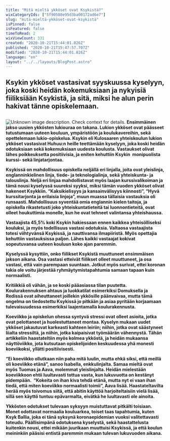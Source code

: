 ```yaml
---
title: "Mitä mieltä ykköset ovat Ksykistä?"
wixCategoryIds: ["5f90588e95d3ba00172ad6e7"]
slug: "mitä-mieltä-ykköset-ovat-ksykistä"
isPinned: false
isFeatured: false
timeToRead: 2
wixViewCount: 331
created: "2020-10-21T15:44:01.826Z"
published: "2020-10-21T15:47:57.707Z"
modified: "2020-10-21T15:44:01.826Z"
language: "en"
layout: "../../layouts/BlogPost.astro"
---
```

## **Ksykin ykköset vastasivat syyskuussa kyselyyn, joka koski heidän kokemuksiaan ja nykyisiä fiiliksiään Ksykistä, ja sitä, miksi he alun perin hakivat tänne opiskelemaan.**
## 

![Unknown image description. Check context for details.](https://static.wixstatic.com/media/8b055d_f85be29195124ba98019f7cf651d93aa~mv2.jpg)
**Ensimmäinen jakso uusien ykkösten lukiouraa on takana. Lukion ykköset ovat päässeet tutustumaan uuteen kouluun, ympäristöön ja koulukavereihin, sekä opettelemaan lukio-opiskelua. Ksykin eli Kulosaaren yhteiskoulun lukion ykköset vastasivat Huhuu:n heille teettämään kyselyyn, joka koski heidän odotuksiaan sekä kokemuksiaan uudesta koulusta. Vastaukset olivat lähes poikkeuksetta positiivisia, ja eniten kehuttiin Ksykin  monipuolista kurssi- sekä linjatarjontaa.**

**Ksykissä on mahdollisuus opiskella neljällä eri linjalla, joita ovat yleislinja, englanninkielinen linja, tiede- ja teknologialinja, sekä yhteiskunta- ja talouslinja. Neljä eri linjaa mahdollistavat myös laajan kurssivalikoiman ja tämä nousi kyselyssä suureksi syyksi, miksi tämän vuoden ykköset olivat hakeneet Ksykkiin. “Kaksikielisyys ja kansainvälisyys kiinnosti”, “Hyvä kurssitarjonta ja erilaisia linjoja”, muun muassa tällaisia vastauksia oli runsaasti. Mahdollisuus syventää omia englannin kielen taitoja, ja opiskella rikastetusti joko yhteiskuntatieteitä tai luonnontieteitä, ovat olleet houkuttimia monelle, kun he ovat tehneet valintansa yhteishaussa.**

**Vastaajista 45,5% koki Ksykin hakiessaan ennen kaikkea yhteisölliseksi kouluksi, ja myös todellisuus vastasi odotuksia. Valtaosa vastaajista totesi viihtyvänsä Ksykissä, ja nauttivansa ilmapiiristä. Myös opettajia kehuttiin vastauksissa paljon. Lähes kaikki vastaajat kokivat sopeutuvansa uuteen kouluun koko ajan paremmin.**

**Kyselyssä kysyttiin, onko fiilikset Ksykistä muuttuneet ensimmäisen jakson aikana. Osa vastasi etteivät fiilikset olleet muuttuneet, ja osa vastasi, että vain parempaan suuntaan. Jotkut myös surivat, ettei koronan takia ole voitu järjestää ryhmäytymistapahtumia samaan tapaan kuin normaalisti.**

**Kritiikkiä oli vähän, ja se koski pääasiassa tilan puutetta. Koulurakennuksen ahtaus ja luokkatilat esimerkiksi Domuksella ja Redissä ovat aiheuttaneet joillekin ykkösille päänvaivaa, mutta tämä ongelma on tiedostettu Ksykissä jo pitkään ja asiaa pyritään korjaamaan tulevaisuudessa esimerkiksi laajentamalla koulurakennusta.**

**Koeviikko ja opiskelun ohessa syntyvä stressi ovat olleet asioita, jotka ovat pelottaneet ja huolestuttaneet montaa. Kyselyn mukaan uudet ykköset jakautuvat karkeasti kahteen leiriin; niihin, jotka ovat säästyneet liialta stressiltä, ja niihin, jotka kaipaisivat työmäärän vähennystä. Tähän artikkeliin haastateltiin myös kolmea ykköstä, ja heidän mukaansa näyttöviikko, jota kutsutaan opiskelijoiden keskuudessa yhä monesti koeviikoksi, yllätti positiivisesti.**

**“Ei koeviikko ollutkaan niin paha mitä luulin, mutta ehkä siksi, että meillä oli koeviikko etänä”, sanoo Isabella, enkkulinjalta. Samaa mieltä ovat myös Tuomas ja Aava, molemmat yleislinjalta. Heidän mielestään koeviikkoon ehtii luultavasti tottua vasta, kun lukuvuotta on kestänyt pidempään.  “Kokeita on ihan kiva tehdä etänä, mutta nyt ei vaan ihan tiedä, että miten koeviikko normaalisti toimii”, Aava lisää. Haastateltavilta herää myös toivomus siitä, että abitin käyttöä harjoiteltaisiin vielä lisää, sillä sen käyttö tuntuu epävarmalta, eivätkä he luultavasti ole ainoita.**

**Ykkösten odotukset tulevaan syksyyn muistuttavat pitkälti toisiaan. Monet odottavat normaalia kouluarkea, toiset taas tapahtumia, kuten Ksyk Ballia, joka ei tänä syksynä koronaepidemian vuoksi valitettavasti toteudu. Päällisimpänä odotuksena kyselystä, sekä haastattelusta kuitenkin nousi, ettei mikään juurikaan muuttuisi Ksykissä, ja että koulun meininkiin pääsisi entistä paremmin mukaan tulevan lukuvuoden aikana.**


